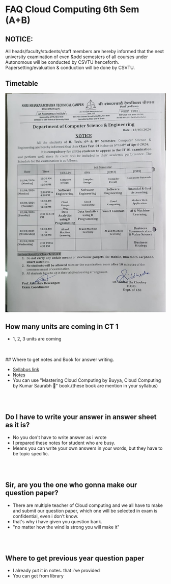 # FAQ Cloud Computing 6th Sem (A+B)

## NOTICE:

All heads/faculty/students/staff members are hereby informed that the next university examination of even &odd semesters of all courses under Autonomous will be conducted by CSVTU henceforth. Papersetting/evaluation & conduction will be done by CSVTU.

## Timetable

![Time table](<6 sem A, B cloud computing/temp asset/timetable.jpeg>)

## How many units are coming in CT 1

- 1, 2, 3 units are coming

<br>
<br>
## Where to get notes and Book for answer writing.

- [Syllabus link](https://supreme.sstc.ac.in/pdf/syllabus/CSE%206.pdf)
- [Notes](<6 sem A, B cloud computing/temp asset/cloud computing.pdf>)
- You can use "Mastering Cloud Computing by Buyya, Cloud Computing by Kumar Saurabh 📖" book.(these book are mention in your syllabus)

<br>
<br>

## Do I have to write your answer in answer sheet as it is?

- No you don't have to write answer as i wrote
- I prepared these notes for student who are busy.
- Means you can write your own answers in your words, but they have to be topic specific.

<br>
<br>

## Sir, are you the one who gonna make our question paper?

- There are multiple teacher of Cloud computing and we all have to make and submit our question paper,
  which one will be selected in exam is confidential, even i don't know.
- that's why i have given you question bank.
- "no matter how the wind is strong you will make it"

<br>
<br>

## Where to get previous year question paper

- I already put it in notes. that i've provided
- You can get from library
